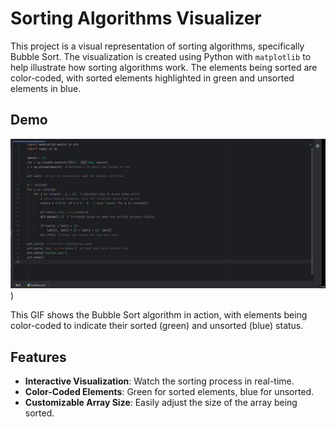 # Sorting Algorithms Visualizer

This project is a visual representation of sorting algorithms, specifically Bubble Sort. The visualization is created using Python with `matplotlib` to help illustrate how sorting algorithms work. The elements being sorted are color-coded, with sorted elements highlighted in green and unsorted elements in blue.

## Demo

![Sorting Visualization](https://github.com/AreebEhsan/Algorithm-Visualizer/blob/main/Algorithm-Visualizer-Demo.gif))

This GIF shows the Bubble Sort algorithm in action, with elements being color-coded to indicate their sorted (green) and unsorted (blue) status.

## Features

- **Interactive Visualization**: Watch the sorting process in real-time.
- **Color-Coded Elements**: Green for sorted elements, blue for unsorted.
- **Customizable Array Size**: Easily adjust the size of the array being sorted.

